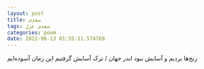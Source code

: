 ```yaml
---
layout: post
title: سعدی
tags: سعدی غزل
categories: poem
date: 2022-06-13 01:55:11.574769
---
```


رنج‌ها بردیم و آسایش نبود اندر جهان / ترک آسایش گرفتیم این زمان آسوده‌ایم